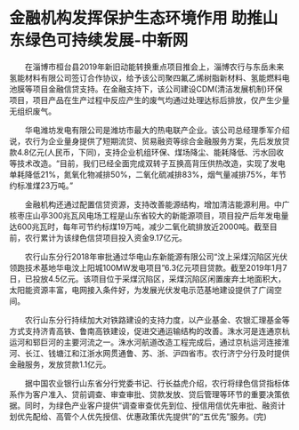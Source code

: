 # 金融机构发挥保护生态环境作用 助推山东绿色可持续发展-中新网

　　在淄博市桓台县2019年新旧动能转换重点项目推会上，淄博农行与东岳未来氢能材料有限公司签订合作协议，给予该公司聚四氟乙烯树脂新材料、氢能燃料电池膜等项目金融信贷支持。在金融支持下，该公司建设CDM(清洁发展机制)环保项目，项目产品在生产过程中反应产生的废气均通过处理达标后排放，仅产生少量无组织废气。


　　华电潍坊发电有限公司是潍坊市最大的热电联产企业。该公司总经理季军介绍说，农行为企业量身提供了短期流贷、贸易融资等综合金融服务方案，先后发放贷款4.8亿元(人民币，下同)，支持企业机组环保、煤场降尘、能耗降低、污水回收等技术改造。“目前，我们已经全面完成双转子互换高背压供热改造，实现了发电单耗降低21%，氮氧化物减排50%，二氧化硫减排83%，烟气量减排75%，年节约标准煤23万吨。”


　　金融机构还通过配置信贷资源，支持改善能源结构，增加清洁能源利用。中广核枣庄山亭300兆瓦风电场工程是山东省较大的新能源项目，项目投产后年发电量达600兆瓦时，每年可节约标煤19万吨，减少二氧化硫排放近2000吨。截至目前，农行累计为该绿色信贷项目投入资金9.17亿元。


　　农行山东分行2018年审批通过华电山东新能源有限公司“汶上采煤沉陷区光伏领跑技术基地华电汶上阳城100MW发电项目”6.3亿元项目贷款。截至2019年1月7日，已投放4.5亿元。该项目位于采煤沉陷区，采煤沉陷区闲置废弃土地面积大，太阳能资源丰富，电网接入条件好，为发展光伏发电示范基地建设提供了广阔空间。


　　农行山东分行持续加大对铁路建设的支持力度，以产业基金、农银汇理基金等方式支持济青高铁、鲁南高铁建设，促进交通运输结构的改善。洙水河是连通京杭运河和郓巨河的主要河流之一。洙水河航道改造工程完成后，通过京杭运河连接淮河、长江、钱塘江和江浙水网贯通鲁、苏、浙、沪四省市。农行济宁分行及时提供金融服务，发放贷款1.1亿元。

　　据中国农业银行山东省分行党委书记、行长益虎介绍，农行将绿色信贷指标体系作为客户准入、贷前调查、审查审批、贷款发放、贷后管理等环节的重要决策依据。同时，为绿色产业客户提供“调查审查优先到位、授信用信优先审批、融资计划优先配给、高管个人优先授信、优惠政策优先提供”的“五优先”服务。(完)
